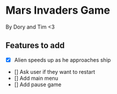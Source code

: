 # Mars Invaders Game

By Dory and Tim <3

## Features to add

- [x] Alien speeds up as he approaches ship
- [] Ask user if they want to restart
- [] Add main menu 
- [] Add pause game